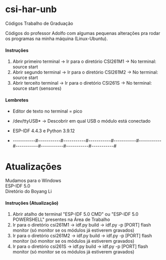 # csi-har-unb
Códigos Trabalho de Graduação

Códigos do professor Adolfo com algumas pequenas alterações pra rodar os programas na minha máquina (Linux-Ubuntu).

#### Instruções
1. Abrir primeiro terminal -> Ir para o diretório CSI261M1 -> No terminal: source start
2. Abrir segundo terminal -> Ir para o diretório CSI261M2 -> No terminal: source start 
3. Abrir terceito terminal -> Ir para o diretório CSI261S -> No terminal: source start (sensores)

#### Lembretes
* Editor de texto no terminal = pico
* /dev/ttyUSB* -> Descobrir em qual USB o módulo está conectado
* ESP-IDF 4.4.3 e Python 3.9.12

* -----------#-----------#-----------#-----------#-----------#-----------#-----------#-----------#-----------#-----------#
# Atualizações
Mudamos para o Windows <br>
ESP-IDF 5.0 <br>
Diretório do Boyang Li <br>

#### Instruções (Atualização)
1. Abrir atalho de terminal "ESP-IDF 5.0 CMD" ou "ESP-IDF 5.0 POWERSHELL" presentes na Área de Trabalho
2. Ir para o diretório csi261M1
   -> idf.py build
   -> idf.py -p [PORT] flash monitor (só monitor se os módulos já estiverem gravados)
3. Ir para o diretório csi261M2
   -> idf.py build
   -> idf.py -p [PORT] flash monitor (só monitor se os módulos já estiverem gravados)
4. Ir para o diretório csi261S
   -> idf.py build
   -> idf.py -p [PORT] flash monitor (só monitor se os módulos já estiverem gravados)
